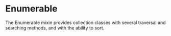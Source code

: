 # Enumerable
The Enumerable mixin provides collection classes with several traversal and searching methods, and with the ability to sort.
